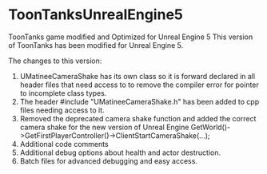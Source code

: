 # ToonTanksUnrealEngine5
 ToonTanks game modified and Optimized for Unreal Engine 5
 This version of ToonTanks has been modified for Unreal Engine 5. 

 The changes to this version: 

 1. UMatineeCameraShake has its own class so it is forward declared in all header files that need access to to remove the compiler error for pointer to incomplete class types.
 2. The header #include "UMatineeCameraShake.h" has been added to cpp files needing access to it.
 3. Removed the deprecated camera shake function and added the correct camera shake for the new version of Unreal Engine 
    GetWorld()->GetFirstPlayerController()->ClientStartCameraShake(...);
 4. Additional code comments 
 5. Additional debug options about health and actor destruction. 
 6. Batch files for advanced debugging and easy access. 
 

